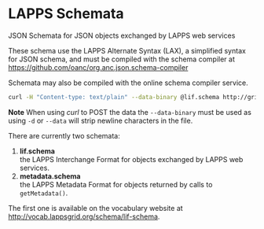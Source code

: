 LAPPS Schemata
========

JSON Schemata for JSON objects exchanged by LAPPS web services

These schema use the LAPPS Alternate Syntax (LAX), a simplified syntax for JSON schema, and must be compiled with the schema compiler at https://github.com/oanc/org.anc.json.schema-compiler

Schemata may also be compiled with the online schema compiler service.

```bash
curl -H "Content-type: text/plain" --data-binary @lif.schema http://grid.anc.org:9080/json-compiler
```

**Note** When using *curl* to POST the data the `--data-binary` must be used as using `-d` or `--data` will strip newline characters in the file.

There are currently two schemata:

1. **lif.schema** <br/>
the LAPPS Interchange Format for objects exchanged by LAPPS web services.
2. **metadata.schema** <br/>
the LAPPS Metadata Format for objects returned by calls to `getMetadata()`.

The first one is available on the vocabulary website at http://vocab.lappsgrid.org/schema/lif-schema.

